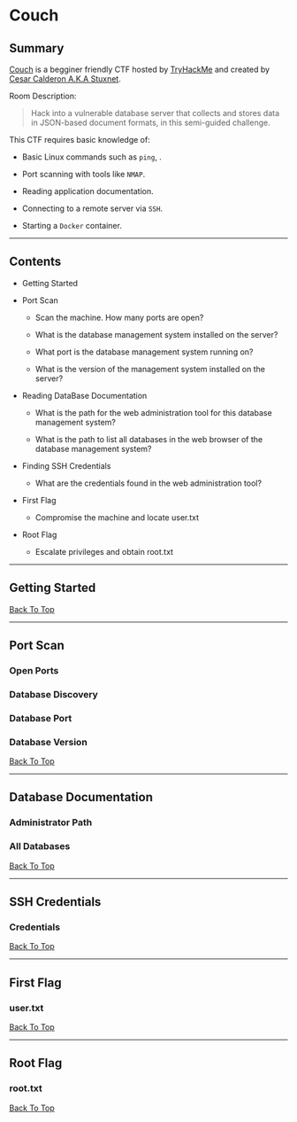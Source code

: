 # Couch

## Summary

[Couch](https://tryhackme.com/room/couch "Couch Room On TryHackMe") is a begginer friendly CTF hosted by [TryHackMe](https://tryhackme.com/room/couch "TryHackMe Official Website") and created by [Cesar Calderon A.K.A Stuxnet](https://twitter.com/__stux "Stuxnet Twitter Profile").

Room Description:

> Hack into a vulnerable database server that collects and stores data in JSON-based document formats, in this semi-guided challenge.

This CTF requires basic knowledge of:

* Basic Linux commands such as ```ping```, .

* Port scanning with tools like ```NMAP```.

* Reading application documentation.

* Connecting to a remote server via ```SSH```.

* Starting a ```Docker``` container.

---

## Contents

* Getting Started

* Port Scan

    * Scan the machine. How many ports are open?

    * What is the database management system installed on the server?

    * What port is the database management system running on?

    * What is the version of the management system installed on the server?

* Reading DataBase Documentation

    * What is the path for the web administration tool for this database management system?

    * What is the path to list all databases in the web browser of the database management system?

* Finding SSH Credentials

    * What are the credentials found in the web administration tool?

* First Flag

    * Compromise the machine and locate user.txt

* Root Flag

    * Escalate privileges and obtain root.txt

---

## Getting Started



[Back To Top](#couch "Jump To Top")

---

## Port Scan



### Open Ports



### Database Discovery



### Database Port



### Database Version



[Back To Top](#couch "Jump To Top")

---

## Database Documentation

### Administrator Path

### All Databases


[Back To Top](#couch "Jump To Top")

---

## SSH Credentials

### Credentials

[Back To Top](#couch "Jump To Top")

---

## First Flag

### user.txt

[Back To Top](#couch "Jump To Top")

---

## Root Flag

### root.txt

[Back To Top](#couch "Jump To Top")

